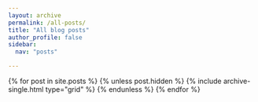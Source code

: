 ```yaml
---
layout: archive
permalink: /all-posts/
title: "All blog posts"
author_profile: false
sidebar:
  nav: "posts"

---
```


<div class="grid__wrapper">
  {% for post in site.posts %}
    {% unless post.hidden %}
    {% include archive-single.html type="grid" %}
    {% endunless %}
  {% endfor %}
</div>
